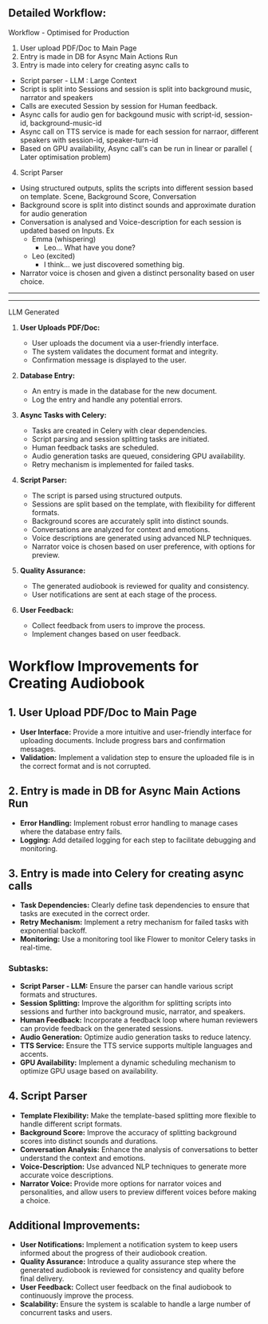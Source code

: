 ## Detailed Workflow:

Workflow - Optimised for Production

1. User upload PDF/Doc to Main Page
2. Entry is made in DB for Async Main Actions Run
3. Entry is made into celery for creating async calls to 
  - Script parser - LLM : Large Context
  - Script is split into Sessions and session is split into background music, narrator and speakers
  - Calls are executed Session by session for Human feedback.
  - Async calls for audio gen for backgound music with script-id, session-id, background-music-id
  - Async call on TTS service is made for each session for narraor, different speakers with session-id, speaker-turn-id
  - Based on GPU availability, Async call's can be run in linear or parallel ( Later optimisation problem) 
4. Script Parser
  - Using structured outputs, splits the scripts into different session based on template. Scene, Background Score, Conversation
  - Background score is split into distinct sounds and approximate duration for audio generation
  - Conversation is analysed and Voice-description for each session is updated based on Inputs. 
    Ex 
    - Emma (whispering)
        - Leo… What have you done?
    - Leo (excited)
        - I think… we just discovered something big.
  - Narrator voice is chosen and given a distinct personality based on user choice.

---
---
LLM Generated


1. **User Uploads PDF/Doc:**
   - User uploads the document via a user-friendly interface.
   - The system validates the document format and integrity.
   - Confirmation message is displayed to the user.

2. **Database Entry:**
   - An entry is made in the database for the new document.
   - Log the entry and handle any potential errors.

3. **Async Tasks with Celery:**
   - Tasks are created in Celery with clear dependencies.
   - Script parsing and session splitting tasks are initiated.
   - Human feedback tasks are scheduled.
   - Audio generation tasks are queued, considering GPU availability.
   - Retry mechanism is implemented for failed tasks.

4. **Script Parser:**
   - The script is parsed using structured outputs.
   - Sessions are split based on the template, with flexibility for different formats.
   - Background scores are accurately split into distinct sounds.
   - Conversations are analyzed for context and emotions.
   - Voice descriptions are generated using advanced NLP techniques.
   - Narrator voice is chosen based on user preference, with options for preview.

5. **Quality Assurance:**
   - The generated audiobook is reviewed for quality and consistency.
   - User notifications are sent at each stage of the process.

6. **User Feedback:**
   - Collect feedback from users to improve the process.
   - Implement changes based on user feedback.


# Workflow Improvements for Creating Audiobook

## 1. User Upload PDF/Doc to Main Page
- **User Interface:** Provide a more intuitive and user-friendly interface for uploading documents. Include progress bars and confirmation messages.
- **Validation:** Implement a validation step to ensure the uploaded file is in the correct format and is not corrupted.

## 2. Entry is made in DB for Async Main Actions Run
- **Error Handling:** Implement robust error handling to manage cases where the database entry fails.
- **Logging:** Add detailed logging for each step to facilitate debugging and monitoring.

## 3. Entry is made into Celery for creating async calls
- **Task Dependencies:** Clearly define task dependencies to ensure that tasks are executed in the correct order.
- **Retry Mechanism:** Implement a retry mechanism for failed tasks with exponential backoff.
- **Monitoring:** Use a monitoring tool like Flower to monitor Celery tasks in real-time.

### Subtasks:
- **Script Parser - LLM:** Ensure the parser can handle various script formats and structures.
- **Session Splitting:** Improve the algorithm for splitting scripts into sessions and further into background music, narrator, and speakers.
- **Human Feedback:** Incorporate a feedback loop where human reviewers can provide feedback on the generated sessions.
- **Audio Generation:** Optimize audio generation tasks to reduce latency.
- **TTS Service:** Ensure the TTS service supports multiple languages and accents.
- **GPU Availability:** Implement a dynamic scheduling mechanism to optimize GPU usage based on availability.

## 4. Script Parser
- **Template Flexibility:** Make the template-based splitting more flexible to handle different script formats.
- **Background Score:** Improve the accuracy of splitting background scores into distinct sounds and durations.
- **Conversation Analysis:** Enhance the analysis of conversations to better understand the context and emotions.
- **Voice-Description:** Use advanced NLP techniques to generate more accurate voice descriptions.
- **Narrator Voice:** Provide more options for narrator voices and personalities, and allow users to preview different voices before making a choice.

## Additional Improvements:
- **User Notifications:** Implement a notification system to keep users informed about the progress of their audiobook creation.
- **Quality Assurance:** Introduce a quality assurance step where the generated audiobook is reviewed for consistency and quality before final delivery.
- **User Feedback:** Collect user feedback on the final audiobook to continuously improve the process.
- **Scalability:** Ensure the system is scalable to handle a large number of concurrent tasks and users.
